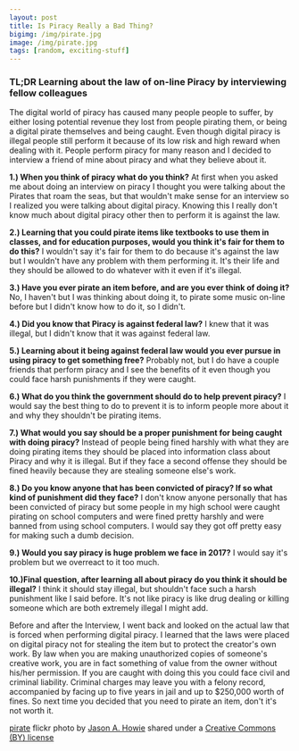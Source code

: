 ```yaml
---
layout: post
title: Is Piracy Really a Bad Thing?
bigimg: /img/pirate.jpg
image: /img/pirate.jpg
tags: [random, exciting-stuff]
---
```


### TL;DR Learning about the law of on-line Piracy by interviewing fellow colleagues

  The digital world of piracy has caused many people people to suffer, by either losing potential revenue they lost from people pirating them, or being a digital pirate themselves and being caught. Even though digital piracy is illegal people still perform it because of its low risk and high reward when dealing with it. People perform piracy for many reason and I decided to interview a friend of mine about piracy and what they believe about it.

  **1.) When you think of piracy what do you think?** At first when you asked me about doing an interview on piracy I thought you were talking about the Pirates that roam the seas, but that wouldn't make sense for an interview so I realized you were talking about digital piracy. Knowing this I really don't know much about digital piracy other then to perform it is against the law.

  **2.) Learning that you could pirate items like textbooks to use them in classes, and for education purposes, would you think it's fair for them to do this?** I wouldn't say it's fair for them to do because it's against the law but I wouldn't have any problem with them performing it. It's their life and they should be allowed to do whatever with it even if it's illegal.        

**3.) Have you ever pirate an item before, and are you ever think of doing it?** No, I haven't but I was thinking about doing it, to pirate some music on-line before but I didn't know how to do it, so I didn't.

**4.) Did you know that Piracy is against federal law?** I knew that it was illegal, but I didn't know that it was against federal law.  

**5.) Learning about it being against federal law would you ever pursue in using piracy to get something free?** Probably not, but I do have a couple friends that perform piracy and I see the benefits of it even though you could face harsh punishments if they were caught.

**6.) What do you think the government should do to help prevent piracy?** I would say the best thing to do to prevent it is to inform people more about it and why they shouldn't be pirating items.

**7.) What would you say should be a proper punishment for being caught with doing piracy?** Instead of people being fined harshly with what they are doing pirating items they should be placed into information class about Piracy and why it is illegal. But if they face a second offense they should be fined heavily because they are stealing someone else's work.

**8.) Do you know anyone that has been convicted of piracy? If so what kind of punishment did they face?** I don't know anyone personally that has been convicted of piracy but some people in my high school were caught pirating on school computers and were fined pretty harshly and were banned from using school computers. I would say they got off pretty easy for making such a dumb decision.  

**9.) Would you say piracy is huge problem we face in 2017?** I would say it's problem but we overreact to it too much.  

**10.)Final question, after learning all about piracy do you think it should be illegal?** I think it should stay illegal, but shouldn't face such a harsh punishment like I said before. It's not like piracy is like drug dealing or killing someone which are both extremely illegal I might add.

Before and after the Interview, I went back and looked on the actual law that is forced when performing digital piracy. I learned that the laws were placed on digital piracy not for stealing the item but to protect the creator's own work. By law when you are making unauthorized copies of someone's creative work, you are in fact something of value from the owner without his/her permission. If you are caught with doing this you could face civil and criminal liability. Criminal charges may leave you with a felony record, accompanied by facing up to five years in jail and up to $250,000 worth of fines. So next time you decided that you need to pirate an item, don't it's not worth it.         













<a title="pirate" href="https://flickr.com/photos/jasonahowie/464780408">pirate</a> flickr photo by <a href="https://flickr.com/people/jasonahowie">Jason A. Howie</a> shared under a <a href="https://creativecommons.org/licenses/by/2.0/">Creative Commons (BY) license</a> </small>
